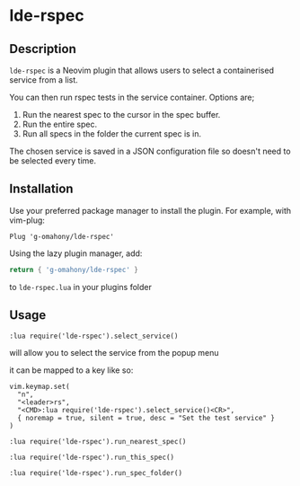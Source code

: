 # lde-rspec

## Description
`lde-rspec` is a Neovim plugin that allows users to select a containerised service from a list.

You can then run rspec tests in the service container. Options are;
1. Run the nearest spec to the cursor in the spec buffer. 
2. Run the entire spec.
3. Run all specs in the folder the current spec is in.

The chosen service is saved in a JSON configuration file so doesn't need to be selected every time.

## Installation
Use your preferred package manager to install the plugin. For example, with vim-plug:

```vim
Plug 'g-omahony/lde-rspec'
```

Using the lazy plugin manager, add:
```lua
return { 'g-omahony/lde-rspec' }
```

to `lde-rspec.lua` in your plugins folder

## Usage
```vim
:lua require('lde-rspec').select_service()
```
will allow you to select the service from the popup menu

it can be mapped to a key like so:
```vim
vim.keymap.set(
  "n",
  "<leader>rs",
  "<CMD>:lua require('lde-rspec').select_service()<CR>",
  { noremap = true, silent = true, desc = "Set the test service" }
)
```

```vim
:lua require('lde-rspec').run_nearest_spec()

:lua require('lde-rspec').run_this_spec()

:lua require('lde-rspec').run_spec_folder()
```
